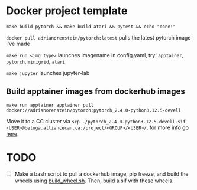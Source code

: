 # Docker project template

`make build pytorch && make build atari && pytest && echo "done!"`

`docker pull adrianorenstein/pytorch:latest` pulls the latest pytorch image i've made

`make run <img_type>` launches imagename in config.yaml, try: `apptainer`, `pytorch`, `minigrid`, `atari`

`make jupyter` launches jupyter-lab

## Build apptainer images from dockerhub images
`make run apptainer apptainer pull docker://adrianorenstein/pytorch:pytorch_2.4.0-python3.12.5-devell`

Move it to a CC cluster via `scp ./pytorch_2.4.0-python3.12.5-devell.sif <USER>@beluga.alliancecan.ca:/project/<GROUP>/<USER>/`, for more info [go here](https://docs.alliancecan.ca/mediawiki/index.php?title=Transferring_data).

# TODO
- [ ] Make a bash script to pull a dockerhub image, pip freeze, and build the wheels using [build_wheel.sh](https://github.com/ComputeCanada/wheels_builder?tab=readme-ov-file#build_wheelsh). Then, build a sif with these wheels.